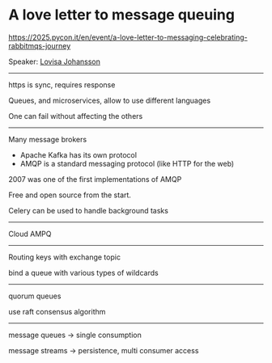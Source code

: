 # A love letter to message queuing

https://2025.pycon.it/en/event/a-love-letter-to-messaging-celebrating-rabbitmqs-journey

Speaker: [Lovisa Johansson](https://www.linkedin.com/in/lovisa-johansson-a6836733/)

---

https is sync, requires response

Queues, and microservices, allow to use different languages

One can fail without affecting the others

---

Many message brokers

- Apache Kafka has its own protocol
- AMQP is a standard messaging protocol (like HTTP for the web)

2007 was one of the first implementations of AMQP

Free and open source from the start.

Celery can be used to handle background tasks

---

Cloud AMPQ

---

Routing keys with exchange topic

bind a queue with various types of wildcards 

---

quorum queues

use raft consensus algorithm

---

message queues -> single consumption

message streams -> persistence, multi consumer access

